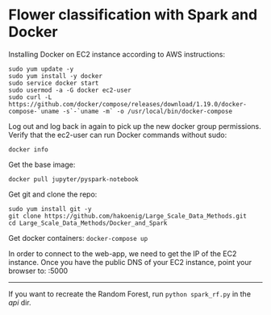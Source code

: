 # Flower classification with Spark and Docker

Installing Docker on EC2 instance according to AWS instructions:
```
sudo yum update -y
sudo yum install -y docker
sudo service docker start
sudo usermod -a -G docker ec2-user
sudo curl -L https://github.com/docker/compose/releases/download/1.19.0/docker-compose-`uname -s`-`uname -m` -o /usr/local/bin/docker-compose
```

Log out and log back in again to pick up the new docker group permissions. Verify that the ec2-user can run Docker commands without sudo:

```
docker info
```

Get the base image:

`docker pull jupyter/pyspark-notebook`

Get git and clone the repo:
```
sudo yum install git -y
git clone https://github.com/hakoenig/Large_Scale_Data_Methods.git
cd Large_Scale_Data_Methods/Docker_and_Spark
```

Get docker containers:
`docker-compose up`

In order to connect to the web-app, we need to get the IP of the EC2 instance. Once you have the public DNS of your EC2 instance, point your browser to:
<EC2 instance Public DNS>:5000

----
If you want to recreate the Random Forest, run
`python spark_rf.py` in the *api* dir.

